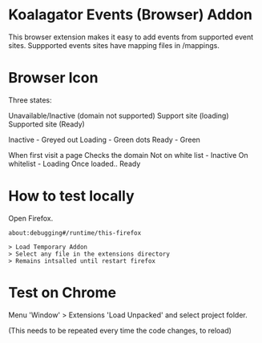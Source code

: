 # Koalagator Events (Browser) Addon 

This browser extension makes it easy to add events from supported event sites.
Suppported events sites have mapping files in /mappings.

# Browser Icon

Three states:

Unavailable/Inactive (domain not supported)
Support site (loading)
Supported site (Ready)

Inactive - Greyed out
Loading - Green dots
Ready - Green


When first visit a page
Checks the domain
Not on white list - Inactive
On whitelist - Loading
Once loaded.. Ready



# How to test locally

Open Firefox.

    about:debugging#/runtime/this-firefox

    > Load Temporary Addon
    > Select any file in the extensions directory
    > Remains intsalled until restart firefox

# Test on Chrome

Menu 'Window' > Extensions
'Load Unpacked' and select project folder.

(This needs to be repeated every time the code changes, to reload)



